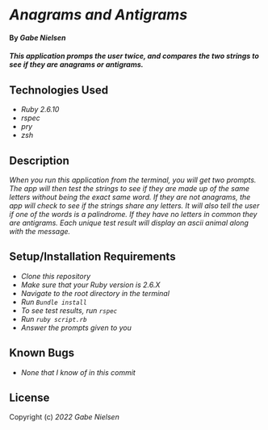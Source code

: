 # _Anagrams and Antigrams_

#### By _**Gabe Nielsen**_

#### _This application promps the user twice, and compares the two strings to see if they are anagrams or antigrams._

## Technologies Used

- _Ruby 2.6.10_
- _rspec_
- _pry_
- _zsh_

## Description

_When you run this application from the terminal, you will get two prompts. The app will then test the strings to see if they are made up of the same letters without being the exact same word. If they are not anagrams, the app will check to see if the strings share any letters. It will also tell the user if one of the words is a palindrome. If they have no letters in common they are antigrams. Each unique test result will display an ascii animal along with the message._

## Setup/Installation Requirements

- _Clone this repository_
- _Make sure that your Ruby version is 2.6.X_
- _Navigate to the root directory in the terminal_
- _Run `Bundle install`_
- _To see test results, run `rspec`_
- _Run `ruby script.rb`_
- _Answer the prompts given to you_

## Known Bugs

- _None that I know of in this commit_

## License

Copyright (c) _2022_ _Gabe Nielsen_
